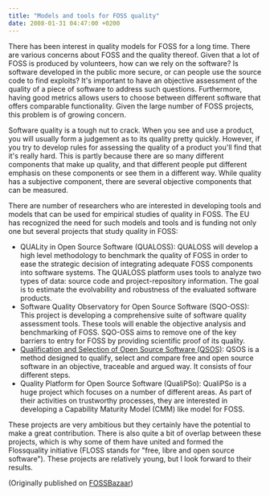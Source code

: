 ```yaml
---
title: "Models and tools for FOSS quality"
date: 2008-01-31 04:47:00 +0200
---
```


There has been interest in quality models for FOSS for a long time.  There
are various concerns about FOSS and the quality thereof.  Given that a lot
of FOSS is produced by volunteers, how can we rely on the software?  Is
software developed in the public more secure, or can people use the source
code to find exploits?  It's important to have an objective assessment of
the quality of a piece of software to address such questions.  Furthermore,
having good metrics allows users to choose between different software that
offers comparable functionality.  Given the large number of FOSS projects,
this problem is of growing concern.

Software quality is a tough nut to crack.  When you see and use a product,
you will usually form a judgement as to its quality pretty quickly.
However, if you try to develop rules for assessing the quality of a product
you'll find that it's really hard.  This is partly because there are so
many different components that make up quality, and that different people
put different emphasis on these components or see them in a different way.
While quality has a subjective component, there are several objective
components that can be measured.

There are number of researchers who are interested in developing tools and
models that can be used for empirical studies of quality in FOSS.  The EU
has recognized the need for such models and tools and is funding not only
one but several projects that study quality in FOSS:

<ul>

<li>QUALity in Open Source Software
(QUALOSS): QUALOSS will develop a high level methodology to benchmark
the quality of FOSS in order to ease the strategic decision of integrating
adequate FOSS components into software systems.  The QUALOSS platform uses
tools to analyze two types of data: source code and project-repository
information.  The goal is to estimate the evolvability and robustness of
the evaluated software products.</li>

<li>Software Quality Observatory for
Open Source Software (SQO-OSS): This project is developing a
comprehensive suite of software quality assessment tools.  These tools will
enable the objective analysis and benchmarking of FOSS.  SQO-OSS aims to
remove one of the key barriers to entry for FOSS by providing scientific
proof of its quality.</li>

<li><a href = "http://www.qsos.org/">Qualification and Selection of Open
Source Software (QSOS)</a>: QSOS is a method designed to qualify, select
and compare free and open source software in an objective, traceable and
argued way.  It consists of four different steps.</li>

<li>Quality Platform for Open Source
Software (QualiPSo): QualiPSo is a huge project which focuses on a
number of different areas.  As part of their activities on trustworthy
processes, they are interested in developing a Capability Maturity Model
(CMM) like model for FOSS.</li>

</ul>

These projects are very ambitious but they certainly have the potential to
make a great contribution.  There is also quite a bit of overlap between
these projects, which is why some of them have united and formed the
Flossquality initiative</a> (FLOSS stands for &quot;free, libre and open
source software&quot;).  These projects are relatively young, but I look
forward to their results.

(Originally published on <a href = "https://fossbazaar.org/">FOSSBazaar</a>)

